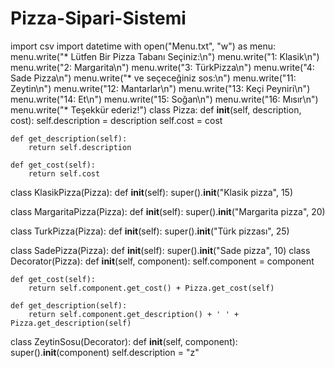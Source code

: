 # Pizza-Sipari-Sistemi

import csv
import datetime
with open("Menu.txt", "w") as menu:
    menu.write("* Lütfen Bir Pizza Tabanı Seçiniz:\n")
    menu.write("1: Klasik\n")
    menu.write("2: Margarita\n")
    menu.write("3: TürkPizza\n")
    menu.write("4: Sade Pizza\n")
    menu.write("* ve seçeceğiniz sos:\n")
    menu.write("11: Zeytin\n")
    menu.write("12: Mantarlar\n")
    menu.write("13: Keçi Peyniri\n")
    menu.write("14: Et\n")
    menu.write("15: Soğan\n")
    menu.write("16: Mısır\n")
    menu.write("* Teşekkür ederiz!")
class Pizza:
    def __init__(self, description, cost):
        self.description = description
        self.cost = cost
        
    def get_description(self):
        return self.description
        
    def get_cost(self):
        return self.cost
class KlasikPizza(Pizza):
    def __init__(self):
        super().__init__("Klasik pizza", 15)
        
class MargaritaPizza(Pizza):
    def __init__(self):
        super().__init__("Margarita pizza", 20)

class TurkPizza(Pizza):
    def __init__(self):
        super().__init__("Türk pizzası", 25)
        
class SadePizza(Pizza):
    def __init__(self):
        super().__init__("Sade pizza", 10)
class Decorator(Pizza):
    def __init__(self, component):
        self.component = component
        
    def get_cost(self):
        return self.component.get_cost() + Pizza.get_cost(self)

    def get_description(self):
        return self.component.get_description() + ' ' + Pizza.get_description(self)
class ZeytinSosu(Decorator):
    def __init__(self, component):
        super().__init__(component)
        self.description = "z"
